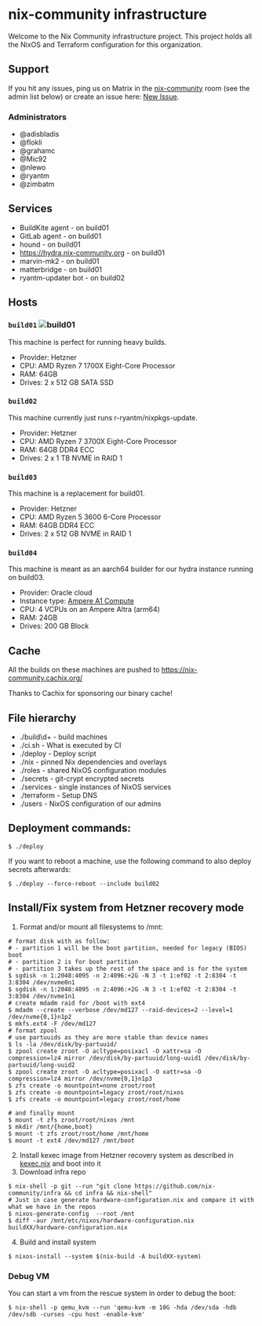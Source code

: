 # nix-community infrastructure

Welcome to the Nix Community infrastructure project. This project holds all
the NixOS and Terraform configuration for this organization.

## Support

If you hit any issues, ping us on Matrix in the
[nix-community](https://matrix.to/#/!PbtOpdWBSRFbEZRLIf:numtide.com?via=numtide.com&via=nixos.dev)
room (see the admin list below) or create an issue here:
[New Issue](https://github.com/nix-community/infra/issues/new).

### Administrators

* @adisbladis
* @flokli
* @grahamc
* @Mic92
* @nlewo
* @ryantm
* @zimbatm

## Services

* BuildKite agent - on build01
* GitLab agent - on build01
* hound - on build01
* https://hydra.nix-community.org - on build01
* marvin-mk2 - on build01
* matterbridge - on build01
* ryantm-updater bot - on build02

## Hosts

### `build01` ![build01](https://healthchecks.io/badge/c9e58e14-c706-4084-959b-17b06fbd124f/QFBOLbO1/build01.svg)

This machine is perfect for running heavy builds.

* Provider: Hetzner
* CPU: AMD Ryzen 7 1700X Eight-Core Processor
* RAM: 64GB
* Drives: 2 x 512 GB SATA SSD

### `build02`

This machine currently just runs r-ryantm/nixpkgs-update.

* Provider: Hetzner
* CPU: AMD Ryzen 7 3700X Eight-Core Processor
* RAM: 64GB DDR4 ECC
* Drives: 2 x 1 TB NVME in RAID 1

### `build03`

This machine is a replacement for build01.

* Provider: Hetzner
* CPU: AMD Ryzen 5 3600 6-Core Processor
* RAM: 64GB DDR4 ECC
* Drives: 2 x 512 GB NVME in RAID 1

### `build04`

This machine is meant as an aarch64 builder for our hydra instance running on build03.

* Provider: Oracle cloud
* Instance type: [Ampere A1 Compute](https://www.oracle.com/cloud/compute/arm/)
* CPU: 4 VCPUs on an Ampere Altra (arm64) 
* RAM: 24GB
* Drives: 200 GB Block

## Cache

All the builds on these machines are pushed to https://nix-community.cachix.org/

Thanks to Cachix for sponsoring our binary cache!

## File hierarchy

* ./build\d+ - build machines
* ./ci.sh - What is executed by CI
* ./deploy - Deploy script
* ./nix - pinned Nix dependencies and overlays
* ./roles - shared NixOS configuration modules
* ./secrets - git-crypt encrypted secrets
* ./services - single instances of NixOS services
* ./terraform - Setup DNS
* ./users - NixOS configuration of our admins

## Deployment commands:

```console
$ ./deploy
```

If you want to reboot a machine, use the following
command to also deploy secrets afterwards:

```console
$ ./deploy --force-reboot --include build02
```

## Install/Fix system from Hetzner recovery mode
1. Format and/or mount all filesystems to /mnt:

``` console
# format disk with as follow:
# - partition 1 will be the boot partition, needed for legacy (BIOS) boot
# - partition 2 is for boot partition
# - partition 3 takes up the rest of the space and is for the system
$ sgdisk -n 1:2048:4095 -n 2:4096:+2G -N 3 -t 1:ef02 -t 2:8304 -t 3:8304 /dev/nvme0n1
$ sgdisk -n 1:2048:4095 -n 2:4096:+2G -N 3 -t 1:ef02 -t 2:8304 -t 3:8304 /dev/nvme1n1
# create mdadm raid for /boot with ext4
$ mdadm --create --verbose /dev/md127 --raid-devices=2 --level=1 /dev/nvme{0,1}n1p2
$ mkfs.ext4 -F /dev/md127
# format zpool
# use partuuids as they are more stable than device names
$ ls -la /dev/disk/by-partuuid/
$ zpool create zroot -O acltype=posixacl -O xattr=sa -O compression=lz4 mirror /dev/disk/by-partuuid/long-uuid1 /dev/disk/by-partuuid/long-uuid2
$ zpool create zroot -O acltype=posixacl -O xattr=sa -O compression=lz4 mirror /dev/nvme{0,1}n1p3
$ zfs create -o mountpoint=none zroot/root
$ zfs create -o mountpoint=legacy zroot/root/nixos
$ zfs create -o mountpoint=legacy zroot/root/home

# and finally mount
$ mount -t zfs zroot/root/nixos /mnt
$ mkdir /mnt/{home,boot}
$ mount -t zfs zroot/root/home /mnt/home
$ mount -t ext4 /dev/md127 /mnt/boot
```

2. Install kexec image from Hetzner recovery system as described in [kexec.nix](roles/kexec.nix) and boot into it
3. Download infra repo
``` console
$ nix-shell -p git --run "git clone https://github.com/nix-community/infra && cd infra && nix-shell"
# Just in case generate hardware-configuration.nix and compare it with what we have in the repos
$ nixos-generate-config  --root /mnt
$ diff -aur /mnt/etc/nixos/hardware-configuration.nix buildXX/hardware-configuration.nix
```

4. Build and install system

```console
$ nixos-install --system $(nix-build -A buildXX-system)
```

### Debug VM

You can start a vm from the rescue system in order to debug the boot:

```console
$ nix-shell -p qemu_kvm --run 'qemu-kvm -m 10G -hda /dev/sda -hdb /dev/sdb -curses -cpu host -enable-kvm'
```
